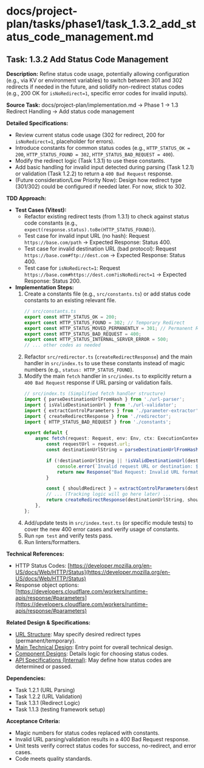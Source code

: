 # docs/project-plan/tasks/phase1/task_1.3.2_add_status_code_management.md

## Task: 1.3.2 Add Status Code Management

**Description:**
Refine status code usage, potentially allowing configuration (e.g., via KV or environment variables) to switch between 301 and 302 redirects if needed in the future, and solidify non-redirect status codes (e.g., 200 OK for `isNoRedirect=1`, specific error codes for invalid inputs).

**Source Task:**
docs/project-plan/implementation.md -> Phase 1 -> 1.3 Redirect Handling -> Add status code management

**Detailed Specifications:**
- Review current status code usage (302 for redirect, 200 for `isNoRedirect=1`, placeholder for errors).
- Introduce constants for common status codes (e.g., `HTTP_STATUS_OK = 200`, `HTTP_STATUS_FOUND = 302`, `HTTP_STATUS_BAD_REQUEST = 400`).
- Modify the redirect logic (Task 1.3.1) to use these constants.
- Add basic handling for invalid input detected during parsing (Task 1.2.1) or validation (Task 1.2.2) to return a `400 Bad Request` response.
- (Future consideration/Low Priority Now): Design how redirect type (301/302) could be configured if needed later. For now, stick to 302.

**TDD Approach:**

*   **Test Cases (Vitest):**
    *   Refactor existing redirect tests (from 1.3.1) to check against status code constants (e.g., `expect(response.status).toBe(HTTP_STATUS_FOUND)`).
    *   Test case for invalid input URL (no hash): Request `https://base.com/path` -> Expected Response: Status 400.
    *   Test case for invalid destination URL (bad protocol): Request `https://base.com#ftp://dest.com` -> Expected Response: Status 400.
    *   Test case for `isNoRedirect=1`: Request `https://base.com#https://dest.com?isNoRedirect=1` -> Expected Response: Status 200.
*   **Implementation Steps:**
    1.  Create a constants file (e.g., `src/constants.ts`) or add status code constants to an existing relevant file.
        ```typescript
        // src/constants.ts
        export const HTTP_STATUS_OK = 200;
        export const HTTP_STATUS_FOUND = 302; // Temporary Redirect
        export const HTTP_STATUS_MOVED_PERMANENTLY = 301; // Permanent Redirect (Future use?)
        export const HTTP_STATUS_BAD_REQUEST = 400;
        export const HTTP_STATUS_INTERNAL_SERVER_ERROR = 500;
        // ... other codes as needed
        ```
    2.  Refactor `src/redirector.ts` (`createRedirectResponse`) and the main handler in `src/index.ts` to use these constants instead of magic numbers (e.g., `status: HTTP_STATUS_FOUND`).
    3.  Modify the main `fetch` handler in `src/index.ts` to explicitly return a `400 Bad Request` response if URL parsing or validation fails.
        ```typescript
        // src/index.ts (Simplified fetch handler structure)
        import { parseDestinationUrlFromHash } from './url-parser';
        import { isValidDestinationUrl } from './url-validator';
        import { extractControlParameters } from './parameter-extractor';
        import { createRedirectResponse } from './redirector';
        import { HTTP_STATUS_BAD_REQUEST } from './constants';

        export default {
            async fetch(request: Request, env: Env, ctx: ExecutionContext): Promise<Response> {
                const requestUrl = request.url;
                const destinationUrlString = parseDestinationUrlFromHash(requestUrl);

                if (!destinationUrlString || !isValidDestinationUrl(destinationUrlString)) {
                    console.error(`Invalid request URL or destination: ${requestUrl}`);
                    return new Response("Bad Request: Invalid URL format or destination.", { status: HTTP_STATUS_BAD_REQUEST });
                }

                const { shouldRedirect } = extractControlParameters(destinationUrlString);
                // ... (Tracking logic will go here later) ...
                return createRedirectResponse(destinationUrlString, shouldRedirect);
            },
        };
        ```
    4.  Add/update tests in `src/index.test.ts` (or specific module tests) to cover the new 400 error cases and verify usage of constants.
    5.  Run `npm test` and verify tests pass.
    6.  Run linters/formatters.

**Technical References:**
- HTTP Status Codes: [https://developer.mozilla.org/en-US/docs/Web/HTTP/Status](https://developer.mozilla.org/en-US/docs/Web/HTTP/Status)
- Response object options: [https://developers.cloudflare.com/workers/runtime-apis/response/#parameters](https://developers.cloudflare.com/workers/runtime-apis/response/#parameters)

**Related Design & Specifications:**
- [URL Structure](../../../specs/url_structure.md): May specify desired redirect types (permanent/temporary).
- [Main Technical Design](../../../technical-design/DESIGN.md): Entry point for overall technical design.
- [Component Designs](../../../technical-design/component_designs.md): Details logic for choosing status codes.
- [API Specifications (Internal)](../../../technical-design/api_specifications.md): May define how status codes are determined or passed.

**Dependencies:**
- Task 1.2.1 (URL Parsing)
- Task 1.2.2 (URL Validation)
- Task 1.3.1 (Redirect Logic)
- Task 1.1.3 (testing framework setup)

**Acceptance Criteria:**
- Magic numbers for status codes replaced with constants.
- Invalid URL parsing/validation results in a 400 Bad Request response.
- Unit tests verify correct status codes for success, no-redirect, and error cases.
- Code meets quality standards. 